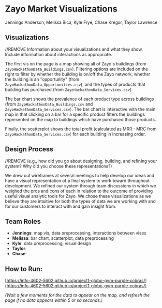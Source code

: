 # Zayo Market Visualizations
Jennings Anderson, Melissa Bica, Kyle Frye, Chase Kregor, Taylor Lawrence

## Visualizations
//REMOVE Information about your visualizations and what they show. Include information about interactions as appropriate.

The first vis on the page is a map showing all of Zayo's buildings (from `ZayoHackathonData_Buildings.csv`). Filtering options are included on the right to filter by whether the building is on/off the Zayo network, whether the building is an "opportunity" (from `ZayoHackathonData_Opportunities.csv`), and the types of products that building has purchased (from `ZayoHackathonData_Services.csv`).

The bar chart shows the prevalence of each product type across buildings (from `ZayoHackathonData_Buildings.csv` and `ZayoHackathonData_Services.csv`). The bar chart is interactive with the main map in that clicking on a bar for a specific product filters the buildings represented on the map to buildings which have purchased those products.

Finally, the scatterplot shows the total profit (calculated as MRR - MRC from `ZayoHackathonData_Services.csv`) for each building in increasing order. 

## Design Process 
//REMOVE (e.g., how did you go about designing, building, and refining your system? Why did you choose these representations?)

We drew out wireframes at several meetings to help develop our ideas and have a visual representation of a final system to work toward throughout development. We refined our system through team discussions in which we weighed the pros and cons of each in relation to the outcome of providing useful visual analytic tools for Zayo. We chose these visualizations as we believe they are intuitive for both the types of data we are working with and for our customers to interact with and gain insight from. 

## Team Roles
* **Jennings**: map vis, data preprocessing, interactions between vises
* **Melissa**: bar chart, scatterplot, data preprocessing
* **Kyle**: data preprocessing, visual design
* **Taylor**: 
* **Chase**: 

## How to Run: 
[https://info-4602-5602.github.io/project1-globo-gym-purple-cobras/](https://info-4602-5602.github.io/project1-globo-gym-purple-cobras/)

*(Wait a few moments for the data to appear on the map, and refresh the page if no data appears within 5 or so seconds.)*
